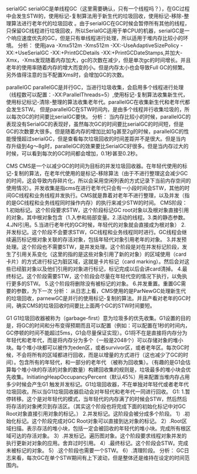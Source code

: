 serialGC
serialGC是单线程GC（这里需要确认，只有一个线程吗？），在GC过程中会发生STW的，使用标记-复制算法用于新生代的垃圾回收，使用标记-移除-整理算法进行老年代的垃圾回收
。由于serialGC在GC时候会暂停所有其他的线程，只保留GC线程进行垃圾回收，所以SerialGC适用于单CPU的机器，serialGC是一个响应速度优先的GC，但是只有单线程进行处理，所以适用于堆内存比较小的环境。
分析：
 使用java -Xmx512m -Xms512m  -XX:-UseAdaptiveSizePolicy -XX:+UseSerialGC -XX:+PrintGCDetails -XX:+PrintGCDateStamps,并加大-Xmx，-Xms发现随着内存加大，gc的次数在减少，但是单次gc的时间增长。并且
老年的使用率随着内存的增大而变的小。但是内存太小也会导致Full GC的频繁。另外值得注意的当不配置Xms时，会增加GC的次数。

parallelGC
parallelGC是并行GC，当进行垃圾收集，会启用多个线程进行处理（线程数可以配置：-XX:ParallelThreads=5）,使用标记-复制算法收集新生代，使用标记标记-清除-整理的算法收集老年代。parallelGC在收集新生代和老年代都会发生STW。
但是parallelGC在STW时间内，是由多个线程并行收集垃圾的，所以每次GC的时间要比serialGC要快。
分析：
   当内存比较小的时候，parallelGC的表现没有SerialGC的表现好，虽然每次GC的时间要比serialGC的时间短，但是GC的次数要大很多。但是随着内存的增加比如1g甚至2g的时候，parallelGC的性能慢慢超过serialGC，但是查看每次垃圾回收的时间差距并不是很大。但是当内存升级到4g～8g时，parallelGC的效果要比SerialGC好很多。但是当内存过大的时候，可以看到每次的GC时间都会增加，0.1秒甚至0.2秒。

CMS
  CMS是一个以减少GC的时间为目标的并发垃圾回收器。在年轻代使用的标记-复制的算法，在老年代使用的是标记-移除算法（由于不进行整理这会减少GC的时间，这会导致内存碎片化，所以会采用空闲列表的方式记录下当前内存空间的使用情况）。并发收集是指cms在进行老年代只会有一小段时间会STW，其他的时间GC线程和业务线程并发执行。CMS就是靠着对老年不进行整理，以及并发（指的是GC线程和业务线程同时操作内存）的执行来减少STW的时间。
  CMS阶段：
        1.初始标记。这个阶段要求STW，这个阶段标记GC root对象以及根对象直接引用的对象。其中根对象包含（1.入参和局部变量。2.活动的线程。3.类的静态参数。4.JNI引用。5.当进行老年代的GC时候，年轻代的对象就会直接成为根对象）
        2.并发标记。这个阶段不会要求STW，GC线程和业务线程同时进行。GC线程会继续遍历标记根对象关联的存活对象，包括年轻代对象引用老年的对象。
        3.并发预处理。这个阶段也不需要STW，是并发处理。这个阶段是对在并发标记阶段，发生了引用关系变化（这里的指的是这些对象引用了新的对象）的区域使用（card 卡片）的方式进行标记为脏区域，这就是卡片标记（card marking）。然后会对这些已经脏对象以及他们引用的对象进行标记，标记完成以后会讲card清掉。
        4.最终标记。这个阶段需要STW，这个阶段会尽量在年轻代空的情况下执行，以免执行更多的STW。
        5.这个阶段将删除没有被标记的对象。
        6.并发重置。重置GC需要的参数，为下一次
分析：
   从日志上看，CMS使用的是ParNewGC处理新生代的垃圾回收，parnewGC是并行的使用标记-复制的算法。并且产看对老年的GC时间，确实CMS的垃圾回收时间要比上面两个GC的STW时间要短。

G1
  G1垃圾回收器被称为（garbage-first）意为垃圾多的优先收集。G1设置的目的是，将GC的时间和分布变得预期而且可以配置（例如：可以配置在1秒的时间内，GC停顿的时间不能超过5ms，G1会尽量保证实现）。G1将不在是直接将内存分为年轻代和老年代，而是将内存分为多个（一般是2048个）可以存储对象的堆小块。每个堆小块都可以被作为eden区，或者survivor区，或者老年区。每次GC时候，不会将所有的区域都进行回收，而是以增量的方式进行（这也减少了GC的时间）。包含所有的年轻代，和一部分的老年代 （被称为回收集）。（有趣的是G1会估算每个堆小块的存活的对象的数量）构建回收集的规则是，垃圾最多的堆小块会优先收集。InitiatingHeapOccupancyPercent（默认45%）用来配置当堆内存占用多少时候会产生G1 触发并发标记。G1垃圾回收器，不在单独对年轻代或者老年代垃圾回收。所以当G1垃圾回收器启动会对年轻代和老年代一同进行回收。
  G1:
    1.暂停转移。这个是对年轻代的模式，当年轻代的内存满了的时候会STW，然后然后将存活的对象拷贝到存活区。（其实这个阶段也将完成下面的初始化标记中对GC Root对象直接引用对象的标记。）
    2.并发标记。这阶段会被分成多个阶段。
      1）.初始化标记。这个阶段完成对GC Root对象可以直接到达对象的标记。
      2）.Root区域扫描。表示存活的堆小块，包括一定会被回收的年轻代的堆小块。完成所有根区域可达的存活对象。
      3）.并发标记。遍历图对象。这个阶段要求线程对象并发的执行更新对对象的应用。舍弃过时引用。
      4）.最终标记。这个阶段会STW。完成未被标记的对象。
      5）.这个阶段也需要一个STW。
      6）.清理阶段。
分析：
  GC日志来看，每次GC在单个STW期间有上下波动，但是整体还是维持在设定的时间范围内。